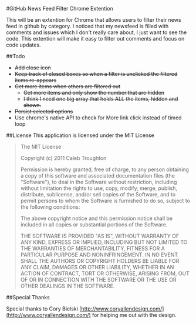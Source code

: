 #GitHub News Feed Filter Chrome Extention

This will be an extention for Chrome that allows users to filter their news feed in github by category.  I noticed that my newsfeed is filled with comments and issues which I don't really care about, I just want to see the code.  This extention will make it easy to filter out comments and focus on code updates.

##Todo
* ~~Add close icon~~
* ~~Keep track of closed boxes so when a filter is unclicked the filtered items re-appears~~
* ~~Get more items when others are filtered out~~
   + ~~Get more items and only show the number that are hidden~~
   + ~~I think I need one big array that holds ALL the items, hidden and shown.~~
 * ~~Persist selected options~~
 * Use chrome's native API to check for More link click instead of timed loop

##License
This application is licensed under the MIT License

>The MIT License
>
>Copyright (c) 2011 Caleb Troughton
>
>Permission is hereby granted, free of charge, to any person obtaining a copy
of this software and associated documentation files (the "Software"), to deal
in the Software without restriction, including without limitation the rights
to use, copy, modify, merge, publish, distribute, sublicense, and/or sell
copies of the Software, and to permit persons to whom the Software is
furnished to do so, subject to the following conditions:
>
>The above copyright notice and this permission notice shall be included in
all copies or substantial portions of the Software.
>
>THE SOFTWARE IS PROVIDED "AS IS", WITHOUT WARRANTY OF ANY KIND, EXPRESS OR
IMPLIED, INCLUDING BUT NOT LIMITED TO THE WARRANTIES OF MERCHANTABILITY,
FITNESS FOR A PARTICULAR PURPOSE AND NONINFRINGEMENT. IN NO EVENT SHALL THE
AUTHORS OR COPYRIGHT HOLDERS BE LIABLE FOR ANY CLAIM, DAMAGES OR OTHER
LIABILITY, WHETHER IN AN ACTION OF CONTRACT, TORT OR OTHERWISE, ARISING FROM,
OUT OF OR IN CONNECTION WITH THE SOFTWARE OR THE USE OR OTHER DEALINGS IN
THE SOFTWARE.

##Special Thanks

Special thanks to Cory Bielski [http://www.coryallendesign.com/](http://www.coryallendesign.com/) for helping me out with the design.
